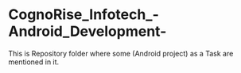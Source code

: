 # CognoRise_Infotech_-Android_Development-
This is Repository folder where some (Android project) as a Task are mentioned in it.

